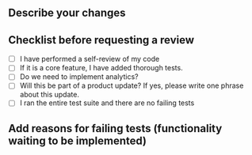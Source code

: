 ## Describe your changes

## Checklist before requesting a review
- [ ] I have performed a self-review of my code
- [ ] If it is a core feature, I have added thorough tests.
- [ ] Do we need to implement analytics?
- [ ] Will this be part of a product update? If yes, please write one phrase about this update.
- [ ] I ran the entire test suite and there are no failing tests

## Add reasons for failing tests (functionality waiting to be implemented)
